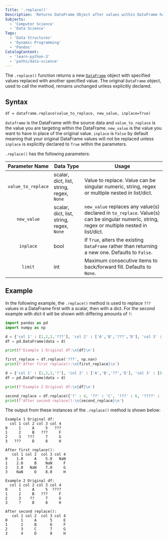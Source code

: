 ```yaml
---
Title: '.replace()'
Description: 'Returns DataFrame Object after values within DataFrame have been changed'
Subjects:
  - 'Computer Science'
  - 'Data Science'
Tags:
  - 'Data Structures'
  - 'Dynamic Programming'
  - 'Pandas'
CatalogContent:
  - 'learn-python-3'
  - 'paths/data-science'
---
```


The `.replace()` function returns a new [`DataFrame`](https://www.codecademy.com/resources/docs/pandas/dataframe) object with specified values replaced with another specified value. The original `DataFrame` object, used to call the method, remains unchanged unless explicitly declared.

## Syntax

```pseudo
df = dataframe.replace(value_to_replace, new_value, inplace=True)
```

`dataframe` is the DataFrame with the source data and `value_to_replace` is the value you are targeting within the DataFrame. `new_value` is the value you want to have in place of the original value. `inplace` is `False` by default meaning that your original DataFrame values will not be replaced unless `inplace` is explicitly declared to `True` within the parameters.

`.replace()` has the following parameters:

| Parameter Name | Data Type                                   | Usage                                                                                                              |
| :------------: | ------------------------------------------- | ------------------------------------------------------------------------------------------------------------------ |
|  `value_to_replace`  | scalar, dict, list, string, regex, `None`   | Value to replace. Value can be singular numeric, string, regex or multiple nested in list/dict. |
|   `new_value`  | scalar, dict, list, string, regex, `None` | `new_value` replaces any value(s) declared in `to_replace`. Value(s) can be singular numeric, string, regex or multiple nested in list/dict. |
|   `inplace`    | bool                                        | If `True`, alters the existing `DataFrame` rather than returning a new one. Defaults to `False`.                   |
|    `limit`     | int                                         | Maximum consecutive items to back/forward fill. Defaults to `None`.                                                |

## Example

In the following example, the `.replace()` method is used to replace `???` values in a DataFrame first with a scalar, then with a dict. For the second example with dict it will be shown with differing amounts of `?`:

```py
import pandas as pd
import numpy as np

d = {'col 1' : [1,2,3,'???'], 'col 2' : ['A','B','???','D'], 'col 3' : [5,'???',7,8], 'col 4' : ['???','F','G','H']}
df = pd.DataFrame(data = d)

print(f'Example 1 Original df:\n{df}\n')

first_replace = df.replace('???', np.nan)
print(f'After first replace():\n{first_replace}\n')

d = {'col 1' : [1,2,3,'?'], 'col 2' : ['A','B','??','D'], 'col 3' : [5,'???',7,8], 'col 4' : ['????','F','G','H']}
df = pd.DataFrame(data = d)

print(f'Example 2 Original df:\n{df}\n')

second_replace = df.replace({'?' : 4, '??' : 'C', '???' : 6, '????' : 'E'})
print(f'After second replace():\n{second_replace}\n')
```

The output from these instances of the `.replace()` method is shown below:

```shell
Example 1 Original df:
  col 1 col 2 col 3 col 4
0     1     A     5   ???
1     2     B   ???     F
2     3   ???     7     G
3   ???     D     8     H

After first replace():
   col 1 col 2  col 3 col 4
0    1.0     A    5.0   NaN
1    2.0     B    NaN     F
2    3.0   NaN    7.0     G
3    NaN     D    8.0     H

Example 2 Original df:
  col 1 col 2 col 3 col 4
0     1     A     5  ????
1     2     B   ???     F
2     3    ??     7     G
3     ?     D     8     H

After second replace():
   col 1 col 2  col 3 col 4
0      1     A      5     E
1      2     B      6     F
2      3     C      7     G
3      4     D      8     H
```
